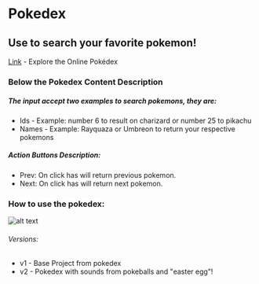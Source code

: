 # Pokedex

## Use to search your favorite pokemon!

[Link](https://higorjardini.github.io/Pokedex/) - Explore the Online Pokédex

### Below the Pokedex Content Description

##### The input accept two examples to search pokemons, they are:
- Ids   - Example: number 6 to result on charizard or number 25 to pikachu
- Names - Example: Rayquaza or Umbreon to return your respective pokemons

##### Action Buttons Description:
- Prev: On click has will return previous pokemon.
- Next: On click has will return next pokemon.

### How to use the pokedex:
![alt text](https://i.imgur.com/D45CHm8.gif)

###### Versions:
- v1 - Base Project from pokedex
- v2 - Pokedex with sounds from pokeballs and "easter egg"!
